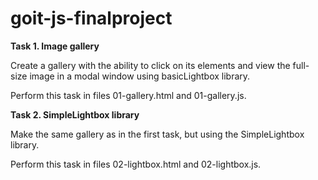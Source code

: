 # goit-js-finalproject

**Task 1. Image gallery**

Create a gallery with the ability to click on its elements and view the full-size image in a modal
window using basicLightbox library.

Perform this task in files 01-gallery.html and 01-gallery.js.

**Task 2. SimpleLightbox library**

Make the same gallery as in the first task, but using the SimpleLightbox library.

Perform this task in files 02-lightbox.html and 02-lightbox.js.
